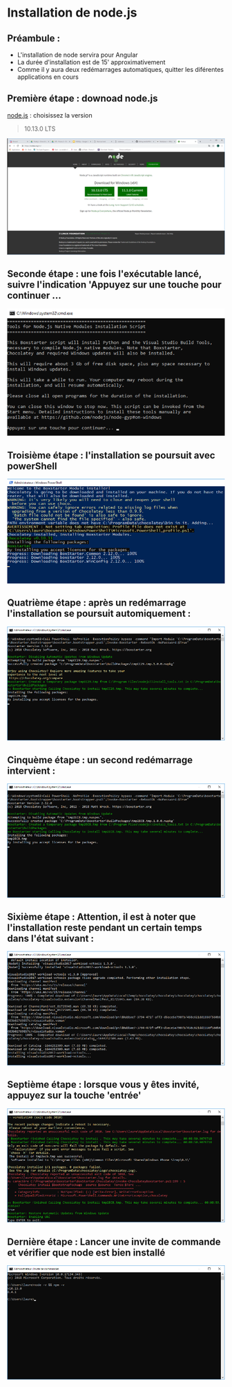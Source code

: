 # Installation de node.js
## Préambule :
* L'installation de node servira pour Angular
* La durée d'installation est de 15' approximativement
* Comme il y aura deux redémarrages automatiques, quitter les diférentes applications en cours

## Première étape : downoad node.js
[node.js](https://nodejs.org/en/) : choisissez la version 
> 10.13.0 LTS

![image](nodejsDownload.png)

## Seconde étape : une fois l'exécutable lancé, suivre l'indication 'Appuyez sur une touche pour continuer ...
![image](lancementInstall.png)

## Troisième étape : l'installation se poursuit avec powerShell
![image](PowerShell.png)

## Quatrième étape : après un redémarrage l'installation se poursuit automiquement : 
![image](ApresPremierRedemarrage.png)

## Cinquème étape : un second redémarrage intervient : 
![image](ApresDeuxiemeRedemarrage.png)

## Sixième étape : Attention, il est à noter que l'installation reste pendant un certain temps dans l'état suivant :
![image](longTimeInstall.png)

## Septième étape : lorsque vous y êtes invité, appuyez sur la touche 'entrée'
![image](keyEnter.png)

## Dernière étape : Lancer une invite de commande et vérifier que node est bien installé
![image](finalSpep.png)



